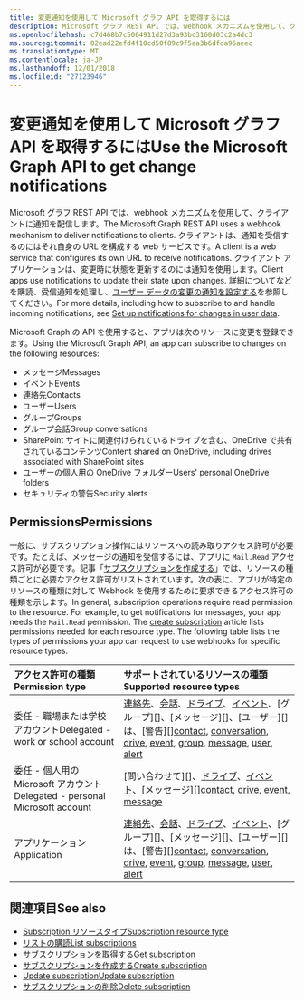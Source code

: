 ```yaml
---
title: 変更通知を使用して Microsoft グラフ API を取得するには
description: Microsoft グラフ REST API では、webhook メカニズムを使用して、クライアントに通知を配信します。 クライアントは、通知を受信するのにはそれ自身の URL を構成する web サービスです。 クライアント アプリケーションは、変更時に状態を更新するのには通知を使用します。 購読して、着信の通知を処理する方法を含め、詳細については、セットを参照してくださいユーザー データの変更の通知を設定します。
ms.openlocfilehash: c7d468b7c5064911d27d3a93bc3160d03c2a4dc3
ms.sourcegitcommit: 02ead22efd4f10cd50f89c9f5aa3b6dfda96aeec
ms.translationtype: MT
ms.contentlocale: ja-JP
ms.lasthandoff: 12/01/2018
ms.locfileid: "27123946"
---
```

# <a name="use-the-microsoft-graph-api-to-get-change-notifications"></a><span data-ttu-id="fd811-106">変更通知を使用して Microsoft グラフ API を取得するには</span><span class="sxs-lookup"><span data-stu-id="fd811-106">Use the Microsoft Graph API to get change notifications</span></span>

<span data-ttu-id="fd811-107">Microsoft グラフ REST API では、webhook メカニズムを使用して、クライアントに通知を配信します。</span><span class="sxs-lookup"><span data-stu-id="fd811-107">The Microsoft Graph REST API uses a webhook mechanism to deliver notifications to clients.</span></span> <span data-ttu-id="fd811-108">クライアントは、通知を受信するのにはそれ自身の URL を構成する web サービスです。</span><span class="sxs-lookup"><span data-stu-id="fd811-108">A client is a web service that configures its own URL to receive notifications.</span></span> <span data-ttu-id="fd811-109">クライアント アプリケーションは、変更時に状態を更新するのには通知を使用します。</span><span class="sxs-lookup"><span data-stu-id="fd811-109">Client apps use notifications to update their state upon changes.</span></span> <span data-ttu-id="fd811-110">詳細についてなどを購読、受信通知を処理し、[ユーザー データの変更の通知を設定する](/graph/webhooks)を参照してください。</span><span class="sxs-lookup"><span data-stu-id="fd811-110">For more details, including how to subscribe to and handle incoming notifications, see [Set up notifications for changes in user data](/graph/webhooks).</span></span>

<span data-ttu-id="fd811-111">Microsoft Graph の API を使用すると、アプリは次のリソースに変更を登録できます。</span><span class="sxs-lookup"><span data-stu-id="fd811-111">Using the Microsoft Graph API, an app can subscribe to changes on the following resources:</span></span>

- <span data-ttu-id="fd811-112">メッセージ</span><span class="sxs-lookup"><span data-stu-id="fd811-112">Messages</span></span>
- <span data-ttu-id="fd811-113">イベント</span><span class="sxs-lookup"><span data-stu-id="fd811-113">Events</span></span>
- <span data-ttu-id="fd811-114">連絡先</span><span class="sxs-lookup"><span data-stu-id="fd811-114">Contacts</span></span>
- <span data-ttu-id="fd811-115">ユーザー</span><span class="sxs-lookup"><span data-stu-id="fd811-115">Users</span></span>
- <span data-ttu-id="fd811-116">グループ</span><span class="sxs-lookup"><span data-stu-id="fd811-116">Groups</span></span>
- <span data-ttu-id="fd811-117">グループ会話</span><span class="sxs-lookup"><span data-stu-id="fd811-117">Group conversations</span></span>
- <span data-ttu-id="fd811-118">SharePoint サイトに関連付けられているドライブを含む、OneDrive で共有されているコンテンツ</span><span class="sxs-lookup"><span data-stu-id="fd811-118">Content shared on OneDrive, including drives associated with SharePoint sites</span></span>
- <span data-ttu-id="fd811-119">ユーザーの個人用の OneDrive フォルダー</span><span class="sxs-lookup"><span data-stu-id="fd811-119">Users' personal OneDrive folders</span></span>
- <span data-ttu-id="fd811-120">セキュリティの警告</span><span class="sxs-lookup"><span data-stu-id="fd811-120">Security alerts</span></span>

## <a name="permissions"></a><span data-ttu-id="fd811-121">Permissions</span><span class="sxs-lookup"><span data-stu-id="fd811-121">Permissions</span></span>

<span data-ttu-id="fd811-p103">一般に、サブスクリプション操作にはリソースへの読み取りアクセス許可が必要です。たとえば、メッセージの通知を受信するには、アプリに `Mail.Read` アクセス許可が必要です。記事「[サブスクリプションを作成する](../api/subscription-post-subscriptions.md)」では、リソースの種類ごとに必要なアクセス許可がリストされています。次の表に、アプリが特定のリソースの種類に対して Webhook を使用するために要求できるアクセス許可の種類を示します。</span><span class="sxs-lookup"><span data-stu-id="fd811-p103">In general, subscription operations require read permission to the resource. For example, to get notifications for messages, your app needs the `Mail.Read` permission. The [create subscription](../api/subscription-post-subscriptions.md) article lists permissions needed for each resource type. The following table lists the types of permissions your app can request to use webhooks for specific resource types.</span></span>

| <span data-ttu-id="fd811-126">アクセス許可の種類</span><span class="sxs-lookup"><span data-stu-id="fd811-126">Permission type</span></span>                        | <span data-ttu-id="fd811-127">サポートされているリソースの種類</span><span class="sxs-lookup"><span data-stu-id="fd811-127">Supported resource types</span></span>                                                      |
| :------------------------------------- | :------------------------------------------------------------------------------------ |
| <span data-ttu-id="fd811-128">委任 - 職場または学校アカウント</span><span class="sxs-lookup"><span data-stu-id="fd811-128">Delegated - work or school account</span></span>     | <span data-ttu-id="fd811-129">[連絡先][]、[会話][]、[ドライブ][]、[イベント][]、[グループ][]、[メッセージ][]、[ユーザー][]は、[警告][]</span><span class="sxs-lookup"><span data-stu-id="fd811-129">[contact][], [conversation][], [drive][], [event][], [group][], [message][], [user][], [alert][]</span></span> |
| <span data-ttu-id="fd811-130">委任 - 個人用の Microsoft アカウント</span><span class="sxs-lookup"><span data-stu-id="fd811-130">Delegated - personal Microsoft account</span></span> | <span data-ttu-id="fd811-131">[問い合わせて][]、[ドライブ][]、[イベント][]、[メッセージ][]</span><span class="sxs-lookup"><span data-stu-id="fd811-131">[contact][], [drive][], [event][], [message][]</span></span>                                        |
| <span data-ttu-id="fd811-132">アプリケーション</span><span class="sxs-lookup"><span data-stu-id="fd811-132">Application</span></span>                            | <span data-ttu-id="fd811-133">[連絡先][]、[会話][]、[ドライブ][]、[イベント][]、[グループ][]、[メッセージ][]、[ユーザー][]は、[警告][]</span><span class="sxs-lookup"><span data-stu-id="fd811-133">[contact][], [conversation][], [drive][], [event][], [group][], [message][], [user][], [alert][]</span></span> |

## <a name="see-also"></a><span data-ttu-id="fd811-134">関連項目</span><span class="sxs-lookup"><span data-stu-id="fd811-134">See also</span></span>

- [<span data-ttu-id="fd811-135">Subscription リソースタイプ</span><span class="sxs-lookup"><span data-stu-id="fd811-135">Subscription resource type</span></span>](./subscription.md)
- [<span data-ttu-id="fd811-136">リストの購読</span><span class="sxs-lookup"><span data-stu-id="fd811-136">List subscriptions</span></span>](../api/subscription-list.md)
- [<span data-ttu-id="fd811-137">サブスクリプションを取得する</span><span class="sxs-lookup"><span data-stu-id="fd811-137">Get subscription</span></span>](../api/subscription-get.md)
- [<span data-ttu-id="fd811-138">サブスクリプションを作成する</span><span class="sxs-lookup"><span data-stu-id="fd811-138">Create subscription</span></span>](../api/subscription-post-subscriptions.md)
- [<span data-ttu-id="fd811-139">Update subscription</span><span class="sxs-lookup"><span data-stu-id="fd811-139">Update subscription</span></span>](../api/subscription-update.md)
- [<span data-ttu-id="fd811-140">サブスクリプションの削除</span><span class="sxs-lookup"><span data-stu-id="fd811-140">Delete subscription</span></span>](../api/subscription-delete.md)

[連絡先]: ./contact.md
[contact]: ./contact.md
[会話]: ./conversation.md
[conversation]: ./conversation.md
[ドライブ]: ./drive.md
[drive]: ./drive.md
[イベント]: ./event.md
[event]: ./event.md
[group]: ./group.md
[message]: ./message.md
[user]: ./user.md
[アラート]: ./alert.md
[alert]: ./alert.md